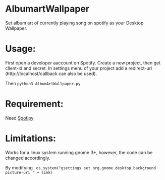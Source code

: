# AlbumartWallpaper
Set album art of currently playing song on spotify as your Desktop Wallpaper.

# Usage:

First open a developer aaccount on Spotify. Create a new project, then get client-id and secret. In settings menu of your project add a redirect-uri (http://localhost/callback can also be used). 
        
Then `python3 AlbumArtWallpaper.py`

# Requirement:

Need [Spotipy](https://github.com/plamere/spotipy)

# Limitations:
Works for a linux system running gnome 3+, however, the code can be changed accordingly. 

By modifying ` os.system("gsettings set org.gnome.desktop.background picture-uri " + link)`
